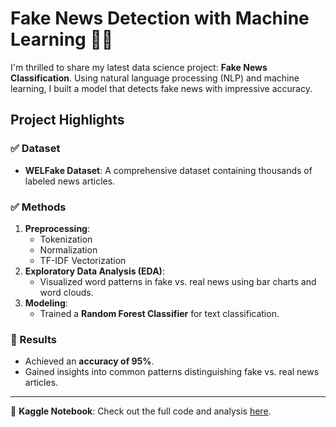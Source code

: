 # Fake News Detection with Machine Learning 🤖📰

I'm thrilled to share my latest data science project: **Fake News Classification**. Using natural language processing (NLP) and machine learning, I built a model that detects fake news with impressive accuracy. 

## Project Highlights
### ✅ Dataset
- **WELFake Dataset**: A comprehensive dataset containing thousands of labeled news articles.  

### ✅ Methods
1. **Preprocessing**:
   - Tokenization
   - Normalization
   - TF-IDF Vectorization
2. **Exploratory Data Analysis (EDA)**:
   - Visualized word patterns in fake vs. real news using bar charts and word clouds.
3. **Modeling**:
   - Trained a **Random Forest Classifier** for text classification.

### 🎯 Results
- Achieved an **accuracy of 95%**.
- Gained insights into common patterns distinguishing fake vs. real news articles.

---

📓 **Kaggle Notebook**: Check out the full code and analysis [here](https://lnkd.in/dxqkpkxB).
